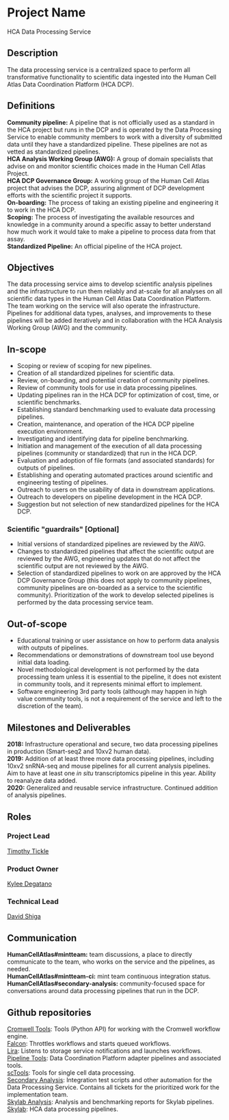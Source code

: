 
# Project Name
HCA Data Processing Service

## Description

The data processing service is a centralized space to perform all transformative functionality to scientific data ingested into the Human Cell Atlas Data Coordination Platform (HCA DCP).

## Definitions

__Community pipeline:__ A pipeline that is not officially used as a standard in the HCA project but runs in the DCP and is operated by the Data Processing Service to enable community members to work with a diversity of submitted data until they have a standardized pipeline. These pipelines are not as vetted as standardized pipelines.  
__HCA Analysis Working Group (AWG):__ A group of domain specialists that advise on and monitor scientific choices made in the Human Cell Atlas Project.  
__HCA DCP Governance Group:__ A working group of the Human Cell Atlas project that advises the DCP, assuring alignment of DCP development efforts with the scientific project it supports.  
__On-boarding:__ The process of taking an existing pipeline and engineering it to work in the HCA DCP.  
__Scoping:__ The process of investigating the available resources and knowledge in a community around a specific assay to better understand how much work it would take to make a pipeline to process data from that assay.  
__Standardized Pipeline:__ An official pipeline of the HCA project.  

## Objectives

The data processing service aims to develop scientific analysis pipelines and the infrastructure to run them reliably and at-scale for all analyses on all scientific data types in the Human Cell Atlas Data Coordination Platform. The team working on the service will also operate the infrastructure. Pipelines for additional data types, analyses, and improvements to these pipelines will be added iteratively and in collaboration with the HCA Analysis Working Group (AWG) and the community.

## In-scope

* Scoping or review of scoping for new pipelines.  
* Creation of all standardized pipelines for scientific data.  
* Review, on-boarding, and potential creation of community pipelines.  
* Review of community tools for use in data processing pipelines.  
* Updating pipelines ran in the HCA DCP for optimization of cost, time, or scientific benchmarks.  
* Establishing standard benchmarking used to evaluate data processing pipelines.  
* Creation, maintenance, and operation of the HCA DCP pipeline execution environment.  
* Investigating and identifying data for pipeline benchmarking.  
* Initiation and management of the execution of all data processing pipelines (community or standardized) that run in the HCA DCP.  
* Evaluation and adoption of file formats (and associated standards) for outputs of pipelines.  
* Establishing and operating automated practices around scientific and engineering testing of pipelines.  
* Outreach to users on the usability of data in downstream applications.  
* Outreach to developers on pipeline development in the HCA DCP.  
* Suggestion but not selection of new standardized pipelines for the HCA DCP.  

### Scientific "guardrails" [Optional]

* Initial versions of standardized pipelines are reviewed by the AWG.  
* Changes to standardized pipelines that affect the scientific output are reviewed by the AWG, engineering updates that do not affect the scientific output are not reviewed by the AWG.  
* Selection of standardized pipelines to work on are approved by the HCA DCP Governance Group (this does not apply to community pipelines, community pipelines are on-boarded as a service to the scientific community). Prioritization of the work to develop selected pipelines is performed by the data processing service team.  

## Out-of-scope

* Educational training or user assistance on how to perform data analysis with outputs of pipelines.  
* Recommendations or demonstrations of downstream tool use beyond initial data loading.  
* Novel methodological development is not performed by the data processing team unless it is essential to the pipeline, it does not existent in community tools, and it represents minimal effort to implement.  
* Software engineering 3rd party tools (although may happen in high value community tools, is not a requirement of the service and left to the discretion of the team).  

## Milestones and Deliverables
__2018:__ Infrastructure operational and secure, two data processing pipelines in production (Smart-seq2 and 10xv2 human data).  
__2019:__ Addition of at least three more data processing pipelines, including 10xv2 snRNA-seq and mouse pipelines for all current analysis pipelines. Aim to have at least one _in situ_ transcriptomics pipeline in this year. Ability to reanalyze data added.  
__2020:__ Generalized and reusable service infrastructure. Continued addition of analysis pipelines.  

## Roles
### Project Lead
[Timothy Tickle](mailto:ttickle@broadinstitute.org)

### Product Owner
[Kylee Degatano](mailto:kdegatano@broadinstitute.org)

### Technical Lead
[David Shiga](mailto:dshiga@broadinstitute.org)

## Communication
__HumanCellAtlas#mintteam:__ team discussions, a place to directly communicate to the team, who works on the service and the pipelines, as needed.  
__HumanCellAtlas#mintteam-ci:__ mint team continuous integration status.  
__HumanCellAtlas#secondary-analysis:__ community-focused space for conversations around data processing pipelines that run in the DCP.  

## Github repositories
[Cromwell Tools](https://github.com/broadinstitute/cromwell-tools): Tools (Python API) for working with the Cromwell workflow engine.  
[Falcon](https://github.com/HumanCellAtlas/falcon): Throttles workflows and starts queued workflows.  
[Lira](https://github.com/HumanCellAtlas/lira): Listens to storage service notifications and launches workflows.  
[Pipeline Tools](https://github.com/HumanCellAtlas/pipeline-tools): Data Coordination Platform adapter pipelines and associated tools.  
[scTools](https://github.com/HumanCellAtlas/sctools): Tools for single cell data processing.  
[Secondary Analysis](https://github.com/HumanCellAtlas/secondary-analysis): Integration test scripts and other automation for the Data Processing Service. Contains all tickets for the prioritized work for the implementation team.  
[Skylab Analysis](https://github.com/HumanCellAtlas/skylab-analysis): Analysis and benchmarking reports for Skylab pipelines.  
[Skylab](https://github.com/HumanCellAtlas/skylab): HCA data processing pipelines.  

